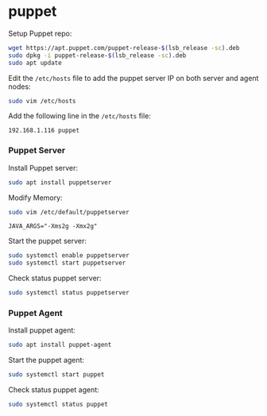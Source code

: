 # puppet

Setup Puppet repo:
```bash
wget https://apt.puppet.com/puppet-release-$(lsb_release -sc).deb
sudo dpkg -i puppet-release-$(lsb_release -sc).deb
sudo apt update
```

Edit the `/etc/hosts` file to add the puppet server IP on both server and agent nodes:
```bash
sudo vim /etc/hosts
```

Add the following line in the `/etc/hosts` file:
```
192.168.1.116 puppet
```


### Puppet Server

Install Puppet server:
```bash
sudo apt install puppetserver
```

Modify Memory:
```bash
sudo vim /etc/default/puppetserver
```
```
JAVA_ARGS="-Xms2g -Xmx2g"
```

Start the puppet server:
```bash
sudo systemctl enable puppetserver
sudo systemctl start puppetserver
```

Check status puppet server:
```bash
sudo systemctl status puppetserver
```

### Puppet Agent

Install puppet agent:
```bash
sudo apt install puppet-agent
```

Start the puppet agent:
```bash
sudo systemctl start puppet
```

Check status puppet agent:
```bash
sudo systemctl status puppet
```

